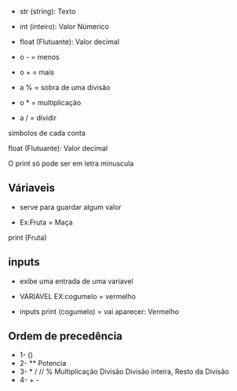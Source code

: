 * str (string): Texto

* int (inteiro): Valor Númerico

* float (Flutuante): Valor decimal

* o - = menos

* o + = mais

* a % = sobra de uma divisão

* o * = multiplicação

* a / = dividir

simbolos de cada conta

float (Flutuante): Valor decimal

O print só pode ser em letra minuscula



## Váriaveis
* serve para guardar algum valor

* Ex:Fruta = Maça

print (Fruta)


## inputs
* exibe uma entrada de uma variavel

* VARIAVEL EX:cogumelo = vermelho

* inputs print (cogumelo) = vai aparecer: Vermelho

## Ordem de precedência
 
* 1- ()
* 2- ** Potencia
* 3- * / // % Multiplicação Divisão Divisão inteira, Resto da Divisão
* 4- + -

